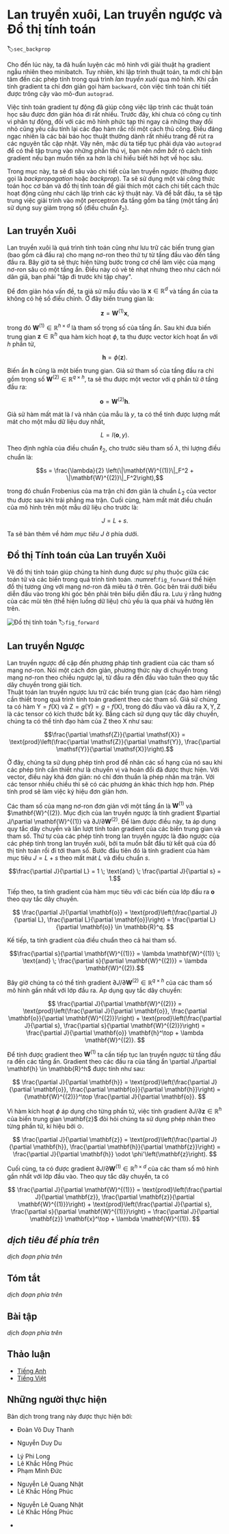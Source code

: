 <!-- ===================== Bắt đầu dịch Phần 1 ===================== -->
<!-- ========================================= REVISE PHẦN 1 - BẮT ĐẦU =================================== -->

<!--
# Forward Propagation, Backward Propagation, and Computational Graphs
-->

# Lan truyền xuôi, Lan truyền ngược và Đồ thị tính toán
:label:`sec_backprop`

<!--
So far, we have trained our models with minibatch stochastic gradient descent.
However, when we implemented the algorithm, we only worried about the calculations involved in *forward propagation* through the model.
When it came time to calculate the gradients, we just invoked the `backward` function, relying on the `autograd` module to know what to do.
-->

Cho đến lúc này, ta đã huấn luyện các mô hình với giải thuật hạ gradient ngẫu nhiên theo minibatch.
Tuy nhiên, khi lập trình thuật toán, ta mới chỉ bận tâm đến các phép tính trong quá trình *lan truyền xuôi* qua mô hình.
Khi cần tính gradient ta chỉ đơn giản gọi hàm `backward`, còn việc tính toán chi tiết được trông cậy vào mô-đun `autograd`.

<!--
The automatic calculation of gradients profoundly simplifies the implementation of deep learning algorithms.
Before automatic differentiation, even small changes to complicated models required recalculating complicated derivatives by hand.
Surprisingly often, academic papers had to allocate numerous pages to deriving update rules.
While we must continue to rely on `autograd` so we can focus on the interesting parts, 
you ought to *know* how these gradients are calculated under the hood if you want to go beyond a shallow understanding of deep learning.
-->

Việc tính toán gradient tự động đã giúp công việc lập trình các thuật toán học sâu được đơn giản hóa đi rất nhiều.
Trước đây, khi chưa có công cụ tính vi phân tự động, đối với các mô hình phức tạp thì ngay cả những thay đổi nhỏ cũng yêu cầu tính lại các đạo hàm rắc rối một cách thủ công.
Điều đáng ngạc nhiên là các bài báo học thuật thường dành rất nhiều trang để rút ra các nguyên tắc cập nhật.
Vậy nên, mặc dù ta tiếp tục phải dựa vào `autograd` để có thể tập trung vào những phần thú vị, bạn nên *nắm bắt* rõ cách tính gradient nếu bạn muốn tiến xa hơn là chỉ hiểu biết hời hợt về học sâu.

<!--
In this section, we take a deep dive into the details of backward propagation (more commonly called *backpropagation* or *backprop*).
To convey some insight for both the techniques and their implementations, we rely on some basic mathematics and computational graphs.
To start, we focus our exposition on a three layer (one hidden) multilayer perceptron with weight decay ($\ell_2$ regularization).
-->

Trong mục này, ta sẽ đi sâu vào chi tiết của lan truyền ngược (thường được gọi là *backpropagation* hoặc *backprop*). Ta sẽ sử dụng một vài công thức toán học cơ bản và đồ thị tính toán để giải thích một cách chi tiết cách thức hoạt động cũng như cách lập trình các kỹ thuật này.
Và để bắt đầu, ta sẽ tập trung việc giải trình vào một perceptron đa tầng gồm ba tầng (một tầng ẩn) sử dụng suy giảm trọng số (điều chuẩn $\ell_2$).

<!-- ===================== Kết thúc dịch Phần 1 ===================== -->

<!-- ===================== Bắt đầu dịch Phần 2 ===================== -->

<!--
## Forward Propagation
-->

## Lan truyền Xuôi

<!--
Forward propagation refers to the calculation and storage of intermediate variables (including outputs) for the neural network in order from the input layer to the output layer.
We now work step-by-step through the mechanics of a deep network with one hidden layer.
This may seem tedious but in the eternal words of funk virtuoso James Brown, you must "pay the cost to be the boss".
-->

Lan truyền xuôi là quá trình tính toán cũng như lưu trữ các biến trung gian (bao gồm cả đầu ra) cho mạng nơ-ron theo thứ tự từ tầng đầu vào đến tầng đầu ra.
Bây giờ ta sẽ thực hiện từng bước trong cơ chế làm việc của mạng nơ-ron sâu có một tầng ẩn.
Điều này có vẻ tẻ nhạt nhưng theo như cách nói dân giã, bạn phải "tập đi trước khi tập chạy".

<!--
For the sake of simplicity, let’s assume that the input example is $\mathbf{x}\in \mathbb{R}^d$ and that our hidden layer does not include a bias term.
Here the intermediate variable is:
-->

Để đơn giản hóa vấn đề, ta giả sử mẫu đầu vào là $\mathbf{x}\in \mathbb{R}^d$ và tầng ẩn của ta không có hệ số điều chỉnh.
Ở đây biến trung gian là:

$$\mathbf{z}= \mathbf{W}^{(1)} \mathbf{x},$$

<!--
where $\mathbf{W}^{(1)} \in \mathbb{R}^{h \times d}$ is the weight parameter of the hidden layer.
After running the intermediate variable $\mathbf{z}\in \mathbb{R}^h$ through the activation function $\phi$ we obtain our hidden activations vector of length $h$,
-->

trong đó $\mathbf{W}^{(1)} \in \mathbb{R}^{h \times d}$ là tham số trọng số của tầng ẩn.
Sau khi đưa biến trung gian $\mathbf{z}\in \mathbb{R}^h$ qua hàm kích hoạt $\phi$, ta thu được vector kích hoạt ẩn với $h$ phần tử,

$$\mathbf{h}= \phi (\mathbf{z}).$$

<!--
The hidden variable $\mathbf{h}$ is also an intermediate variable.
Assuming the parameters of the output layer only possess a weight of $\mathbf{W}^{(2)} \in \mathbb{R}^{q \times h}$, we can obtain an output layer variable with a vector length of $q$:
-->

Biến ẩn $\mathbf{h}$ cũng là một biến trung gian.
Giả sử tham số của tầng đầu ra chỉ gồm trọng số $\mathbf{W}^{(2)} \in \mathbb{R}^{q \times h}$, ta sẽ thu được một vector với $q$ phần tử ở tầng đầu ra:

$$\mathbf{o}= \mathbf{W}^{(2)} \mathbf{h}.$$

<!--
Assuming the loss function is $l$ and the example label is $y$, we can then calculate the loss term for a single data example,
-->

Giả sử hàm mất mát là $l$ và nhãn của mẫu là $y$, ta có thể tính được lượng mất mát cho một mẫu dữ liệu duy nhất,

$$L = l(\mathbf{o}, y).$$

<!--
According to the definition of $\ell_2$ regularization, given the hyperparameter $\lambda$, the regularization term is
-->

Theo định nghĩa của điều chuẩn $\ell_2$, cho trước siêu tham số $\lambda$, thì lượng điều chuẩn là:

$$s = \frac{\lambda}{2} \left(\|\mathbf{W}^{(1)}\|_F^2 + \|\mathbf{W}^{(2)}\|_F^2\right),$$

<!--
where the Frobenius norm of the matrix is simply the $L_2$ norm applied after flattening the matrix into a vector.
Finally, the model's regularized loss on a given data example is:
-->

trong đó chuẩn Frobenius của ma trận chỉ đơn giản là chuẩn $L_2$ của vector thu được sau khi trải phẳng ma trận.
Cuối cùng, hàm mất mát điều chuẩn của mô hình trên một mẫu dữ liệu cho trước là:

$$J = L + s.$$

<!--
We refer to $J$ the *objective function* in the following discussion.
-->

Ta sẽ bàn thêm về *hàm mục tiêu* $J$ ở phía dưới.

<!-- ===================== Kết thúc dịch Phần 2 ===================== -->

<!-- ===================== Bắt đầu dịch Phần 3 ===================== -->

<!-- ========================================= REVISE PHẦN 1 - KẾT THÚC ===================================-->

<!-- ========================================= REVISE PHẦN 2 - BẮT ĐẦU ===================================-->

<!--
## Computational Graph of Forward Propagation
-->

## Đồ thị Tính toán của Lan truyền Xuôi

<!--
Plotting computational graphs helps us visualize the dependencies of operators and variables within the calculation. 
:numref:`fig_forward` contains the graph associated with the simple network described above.
The lower-left corner signifies the input and the upper right corner the output.
Notice that the direction of the arrows (which illustrate data flow) are primarily rightward and upward.
-->

Vẽ đồ thị tính toán giúp chúng ta hình dung được sự phụ thuộc giữa các toán tử và các biến trong quá trình tính toán. 
:numref:`fig_forward` thể hiện đồ thị tương ứng với mạng nơ-ron đã miêu tả ở trên.
Góc bên trái dưới biểu diễn đầu vào trong khi góc bên phải trên biểu diễn đầu ra.
Lưu ý rằng hướng của các mũi tên (thể hiện luồng dữ liệu) chủ yếu là qua phải và hướng lên trên. 

<!--
![Computational Graph](../img/forward.svg)
-->

![Đồ thị tính toán](../img/forward.svg)
:label:`fig_forward`


<!--
## Backpropagation
-->

## Lan truyền Ngược

<!--
Backpropagation refers to the method of calculating the gradient of neural network parameters.
In short, the method traverses the network in reverse order, from the output to the input layer, according ot the *chain rule* from calculus.
The algorithm, stores any intermediate variables (partial derivatives) requried while calculating the gradient with respect to some parameters.
Assume that we have functions $\mathsf{Y}=f(\mathsf{X})$ and $\mathsf{Z}=g(\mathsf{Y}) = g \circ f(\mathsf{X})$, 
in which the input and the output $\mathsf{X}, \mathsf{Y}, \mathsf{Z}$ are tensors of arbitrary shapes.
By using the chain rule, we can compute the derivative of $\mathsf{Z}$ wrt. $\mathsf{X}$ via
-->

Lan truyền ngược đề cập đến phương pháp tính gradient của các tham số mạng nơ-ron. 
Nói một cách đơn giản, phương thức này di chuyển trong mạng nơ-ron theo chiều ngược lại, từ đầu ra đến đầu vào tuân theo quy tắc dây chuyền trong giải tích.  
Thuật toán lan truyền ngược lưu trữ các biến trung gian (các đạo hàm riêng) cần thiết trong quá trình tính toán gradient theo các tham số.
Giả sử chúng ta có hàm $\mathsf{Y}=f(\mathsf{X})$ và $\mathsf{Z}=g(\mathsf{Y}) = g \circ f(\mathsf{X})$, 
trong đó đầu vào và đầu ra $\mathsf{X}, \mathsf{Y}, \mathsf{Z}$ là các tensor có kích thước bất kỳ. 
Bằng cách sử dụng quy tắc dây chuyền, chúng ta có thể tính đạo hàm của $\mathsf{Z}$ theo $\mathsf{X}$ như sau:

$$\frac{\partial \mathsf{Z}}{\partial \mathsf{X}} = \text{prod}\left(\frac{\partial \mathsf{Z}}{\partial \mathsf{Y}}, \frac{\partial \mathsf{Y}}{\partial \mathsf{X}}\right).$$

<!--
Here we use the $\text{prod}$ operator to multiply its arguments after the necessary operations, such as transposition and swapping input positions have been carried out.
For vectors, this is straightforward: it is simply matrix-matrix multiplication.
For higher dimensional tensors, we use the appropriate counterpart.
The operator $\text{prod}$ hides all the notation overhead.
-->

Ở đây, chúng ta sử dụng phép tính $\text{prod}$ để nhân các số hạng của nó sau khi các phép tính cần thiết như là chuyển vị và hoán đổi đã được thực hiện. 
Với vector, điều này khá đơn giản: nó chỉ đơn thuần là phép nhân ma trận. 
Với các tensor nhiều chiều thì sẽ có các phương án khác thích hợp hơn. 
Phép tính $\text{prod}$ sẽ làm việc ký hiệu đơn giản hơn.

<!--
The parameters of the simple network with one hidden layer are $\mathbf{W}^{(1)}$ and $\mathbf{W}^{(2)}$.
The objective of backpropagation is to calculate the gradients $\partial J/\partial \mathbf{W}^{(1)}$ and $\partial J/\partial \mathbf{W}^{(2)}$.
To accomplish this, we apply the chain rule and calculate, in turn, the gradient of each intermediate variable and parameter.
The order of calculations are reversed relative to those performed in forward propagation, since we need to start with the outcome of the compute graph and work our way towards the parameters.
The first step is to calculate the gradients of the objective function $J=L+s$ with respect to the loss term $L$ and the regularization term $s$.
-->

Các tham số của mạng nơ-ron đơn giản với một tầng ẩn là $\mathbf{W}^{(1)}$ và $\mathbf{W}^{(2)}.
Mục địch của lan truyền ngược là tính gradient $\partial J/\partial \mathbf{W}^{(1)} và $\partial J/\partial \mathbf{W}^{(2)}$.
Để làm được điều này, ta áp dụng quy tắc dây chuyền và lần lượt tính toán gradient của các biến trung gian và tham số. 
Thứ tự của các phép tính trong lan truyền ngược là đảo ngược của các phép tính trong lan truyền xuôi, bởi ta muốn bắt đầu từ kết quả của đồ thị tính toán rồi đi tới tham số. 
Bước đầu tiên đó là tính gradient của hàm mục tiêu $J=L+s$ theo mất mát $L$ và điều chuẩn $s$. 

$$\frac{\partial J}{\partial L} = 1 \; \text{and} \; \frac{\partial J}{\partial s} = 1.$$

<!--
Next, we compute the gradient of the objective function with respect to variable of the output layer $\mathbf{o}$ according to the chain rule.
-->

Tiếp theo, ta tính gradient của hàm mục tiêu với các biến của lớp đầu ra $\mathbf{o}$ theo quy tắc dây chuyền.

$$
\frac{\partial J}{\partial \mathbf{o}}
= \text{prod}\left(\frac{\partial J}{\partial L}, \frac{\partial L}{\partial \mathbf{o}}\right)
= \frac{\partial L}{\partial \mathbf{o}}
\in \mathbb{R}^q.
$$

<!--
Next, we calculate the gradients of the regularization term with respect to both parameters.
-->

Kế tiếp, ta tính gradient của điều chuẩn theo cả hai tham số. 

$$\frac{\partial s}{\partial \mathbf{W}^{(1)}} = \lambda \mathbf{W}^{(1)}
\; \text{and} \;
\frac{\partial s}{\partial \mathbf{W}^{(2)}} = \lambda \mathbf{W}^{(2)}.$$

<!-- ===================== Kết thúc dịch Phần 3 ===================== -->

<!-- ===================== Bắt đầu dịch Phần 4 ===================== -->

<!--
Now we are able calculate the gradient $\partial J/\partial \mathbf{W}^{(2)} \in \mathbb{R}^{q \times h}$ of the model parameters closest to the output layer.
Using the chain rule yields:
-->

Bây giờ chúng ta có thể tính gradient $\partial J/\partial \mathbf{W}^{(2)} \in \mathbb{R}^{q \times h}$ của các tham số mô hình gần nhất với lớp đầu ra. Áp dụng quy tắc dây chuyền:

$$
\frac{\partial J}{\partial \mathbf{W}^{(2)}}
= \text{prod}\left(\frac{\partial J}{\partial \mathbf{o}}, \frac{\partial \mathbf{o}}{\partial \mathbf{W}^{(2)}}\right) + \text{prod}\left(\frac{\partial J}{\partial s}, \frac{\partial s}{\partial \mathbf{W}^{(2)}}\right)
= \frac{\partial J}{\partial \mathbf{o}} \mathbf{h}^\top + \lambda \mathbf{W}^{(2)}.
$$

<!--
To obtain the gradient with respect to $\mathbf{W}^{(1)}$ we need to continue backpropagation along the output layer to the hidden layer.
The gradient with respect to the hidden layer's outputs $\partial J/\partial \mathbf{h} \in \mathbb{R}^h$ is given by
-->

Để tính được gradient theo $\mathbf{W}^{(1)}$ ta cần tiếp tục lan truyền ngược từ tầng đầu ra đến các tầng ẩn. 
Gradient theo các đầu ra của tầng ẩn \partial J/\partial \mathbf{h} \in \mathbb{R}^h$ được tính như sau:


$$
\frac{\partial J}{\partial \mathbf{h}}
= \text{prod}\left(\frac{\partial J}{\partial \mathbf{o}}, \frac{\partial \mathbf{o}}{\partial \mathbf{h}}\right)
= {\mathbf{W}^{(2)}}^\top \frac{\partial J}{\partial \mathbf{o}}.
$$

<!--
Since the activation function $\phi$ applies elementwise, calculating the gradient $\partial J/\partial \mathbf{z} \in \mathbb{R}^h$ 
of the intermediate variable $\mathbf{z}$ requires that we use the elementwise multiplication operator, which we denote by $\odot$.
-->

Vì hàm kích hoạt $\phi$ áp dụng cho từng phần tử, việc tính gradient $\partial J/\partial \mathbf{z} \in \mathbb{R}^h$ của biến trung gian \mathbf{z}$ đòi hỏi chúng ta sử dụng phép nhân theo từng phần tử, kí hiệu bởi $\odot$.

$$
\frac{\partial J}{\partial \mathbf{z}}
= \text{prod}\left(\frac{\partial J}{\partial \mathbf{h}}, \frac{\partial \mathbf{h}}{\partial \mathbf{z}}\right)
= \frac{\partial J}{\partial \mathbf{h}} \odot \phi'\left(\mathbf{z}\right).
$$

<!--
Finally, we can obtain the gradient $\partial J/\partial \mathbf{W}^{(1)} \in \mathbb{R}^{h \times d}$ of the model parameters closest to the input layer.
According to the chain rule, we get
-->

Cuối cùng, ta có được gradient $\partial J/\partial \mathbf{W}^{(1)} \in \mathbb{R}^{h \times d}$ của các tham số mô hình gần nhất với lớp đầu vào. Theo quy tắc dây chuyền, ta có

$$
\frac{\partial J}{\partial \mathbf{W}^{(1)}}
= \text{prod}\left(\frac{\partial J}{\partial \mathbf{z}}, \frac{\partial \mathbf{z}}{\partial \mathbf{W}^{(1)}}\right) + \text{prod}\left(\frac{\partial J}{\partial s}, \frac{\partial s}{\partial \mathbf{W}^{(1)}}\right)
= \frac{\partial J}{\partial \mathbf{z}} \mathbf{x}^\top + \lambda \mathbf{W}^{(1)}.
$$

<!-- ===================== Kết thúc dịch Phần 4 ===================== -->

<!-- ===================== Bắt đầu dịch Phần 5 ===================== -->

<!-- ========================================= REVISE PHẦN 2 - KẾT THÚC ===================================-->

<!-- ========================================= REVISE PHẦN 3 - BẮT ĐẦU ===================================-->

<!--
## Training a Model
-->

## *dịch tiêu đề phía trên*

<!--
When training networks, forward and backward propagation depend on each other.
In particular, for forward propagation, we traverse the compute graph in the direction of dependencies and compute all the variables on its path.
These are then used for backpropagation where the compute order on the graph is reversed.
One of the consequences is that we need to retain the intermediate values until backpropagation is complete.
This is also one of the reasons why backpropagation requires significantly more memory than plain prediction.
We compute tensors as gradients and need to retain all the intermediate variables to invoke the chain rule.
Another reason is that we typically train with minibatches containing more than one variable, thus more intermediate activations need to be stored.
-->

*dịch đoạn phía trên*

<!--
## Summary
-->

## Tóm tắt

<!--
* Forward propagation sequentially calculates and stores intermediate variables within the compute graph defined by the neural network. It proceeds from input to output layer.
* Back propagation sequentially calculates and stores the gradients of intermediate variables and parameters within the neural network in the reversed order.
* When training deep learning models, forward propagation and back propagation are interdependent.
* Training requires significantly more memory and storage.
-->

*dịch đoạn phía trên*


<!--
## Exercises
-->

## Bài tập

<!--
1. Assume that the inputs $\mathbf{x}$ to some scalar function $f$ are $n \times m$ matrices. What is the dimensionality of the gradient of $f$ with respect to $\mathbf{x}?
2. Add a bias to the hidden layer of the model described in this section.
    * Draw the corresponding compute graph.
    * Derive the forward and backward propagation equations.
3. Compute the memory footprint for training and inference in model described in the current chapter.
4. Assume that you want to compute *second* derivatives. What happens to the compute graph? How long do you expect the calculation to take?
5. Assume that the compute graph is too large for your GPU.
    * Can you partition it over more than one GPU?
    * What are the advantages and disadvantages over training on a smaller minibatch?
-->

*dịch đoạn phía trên*

<!-- ===================== Kết thúc dịch Phần 5 ===================== -->

<!-- ========================================= REVISE PHẦN 3 - KẾT THÚC ===================================-->

<!--
## [Discussions](https://discuss.mxnet.io/t/2344)
-->

## Thảo luận
* [Tiếng Anh](https://discuss.mxnet.io/t/2344)
* [Tiếng Việt](https://forum.machinelearningcoban.com/c/d2l)

## Những người thực hiện
Bản dịch trong trang này được thực hiện bởi:
<!--
Tác giả của mỗi Pull Request điền tên mình và tên những người review mà bạn thấy
hữu ích vào từng phần tương ứng. Mỗi dòng một tên, bắt đầu bằng dấu `*`.

Lưu ý:
* Nếu reviewer không cung cấp tên, bạn có thể dùng tên tài khoản GitHub của họ
với dấu `@` ở đầu. Ví dụ: @aivivn.

* Tên đầy đủ của các reviewer có thể được tìm thấy tại https://github.com/aivivn/d2l-vn/blob/master/docs/contributors_info.md.
-->

* Đoàn Võ Duy Thanh
<!-- Phần 1 -->
* Nguyễn Duy Du

<!-- Phần 2 -->
* Lý Phi Long
* Lê Khắc Hồng Phúc
* Phạm Minh Đức

<!-- Phần 3 -->
* Nguyễn Lê Quang Nhật
* Lê Khắc Hồng Phúc

<!-- Phần 4 -->
* Nguyễn Lê Quang Nhật
* Lê Khắc Hồng Phúc

<!-- Phần 5 -->
*

